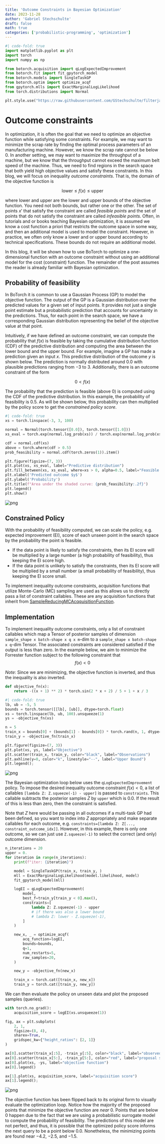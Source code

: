 ```yaml
---
title: 'Outcome Constraints in Bayesian Optimization'
date: 2023-11-28
author: 'Gabriel Stechschulte'
draft: false
math: true
categories: ['probabilistic-programming', 'optimization']
---
```


<!--eofm-->


```python
#| code-fold: true
import matplotlib.pyplot as plt
import torch
import numpy as np

from botorch.acquisition import qLogExpectedImprovement
from botorch.fit import fit_gpytorch_model
from botorch.models import SingleTaskGP
from botorch.optim import optimize_acqf
from gpytorch.mlls import ExactMarginalLogLikelihood
from torch.distributions import Normal

plt.style.use("https://raw.githubusercontent.com/GStechschulte/filterjax/main/docs/styles.mplstyle")
```

# Outcome constraints

In optimization, it is often the goal that we need to optimize an objective function while satisfying some constraints. For example, we may want to minimize the scrap rate by finding the optimal process parameters of an manufacturing machine. However, we know the scrap rate cannot be below 0. In another setting, we may want to maximize the throughput of a machine, but we know that the throughput cannot exceed the maximum belt speed of the machine. Thus, we need to find regions in the search space that both yield high objective values and satisfy these constraints. In this blog, we will focus on inequality _outcome constraints_. That is, the domain of the objective function is

$$\text{lower} \le f(x) \le \text{upper}$$

where $\text{lower}$ and $\text{upper}$ are the lower and upper bounds of the objective function. You need not both bounds, but rather one or the other. The set of points $x'$ that satisfy the constraint are called _feasible points_ and the set of points that do not satisfy the constraint are called _infeasible points_. Often, in tutorials and or books teaching Bayesian optimization, it is assumed we know a cost function a priori that restricts the outcome space in some way, and then an additional model is used to model the constraint. However, in practice, we often only know a lower and or upper bound according to technical specifications. These bounds do not require an additional model.

In this blog, it will be shown how to use BoTorch to optimize a one-dimensional function with an outcome constraint without using an additional model for the cost (constraint) function. The remainder of the post assumes the reader is already familiar with Bayesian optimization.

## Probability of feasibility

In BoTorch it is common to use a Gaussian Process (GP) to model the objective function. The output of the GP is a Gaussian distribution over the predicted values for a given set of input points. It provides not just a single point estimate but a probabilistic prediction that accounts for uncertainty in the predictions. Thus, for each point in the search space, we have a corresponding Gaussian distribution representing the belief of the objective value at that point.

Intuitively, if we have defined an outcome constraint, we can compute the probability that $f(x)$ is feasible by taking the cumulative distribution function (CDF) of the predictive distribution and computing the area between the lower bound and the upper bound. For example, imagine a GP has made a prediction given an input $x$. This predictive distribution of the outcome $y$ is shown below. The prediction is normally distributed around $0.0$ with plausible predictions ranging from $-3$ to $3$. Additionally, there is an outcome constraint of the form

$$0 < f(x)$$

The probability that the prediction is feasible (above $0$) is computed using the CDF of the predictive distribution. In this example, the probability of feasibility is $0.5$. As will be shown below, this probability can then multiplied by the policy score to get the _constrained policy score_.


```python
#| code-fold: true
xs = torch.linspace(-3, 3, 100)

normal = Normal(torch.tensor([0.0]), torch.tensor([1.0]))
xs_eval = torch.exp(normal.log_prob(xs)) / torch.exp(normal.log_prob(xs)).sum()

cdf = normal.cdf(xs)
above = torch.where(cdf > 0.5)
prob_feasibility = normal.cdf(torch.zeros(1)).item()

plt.figure(figsize=(7, 3))
plt.plot(xs, xs_eval, label="Predictive distribution")
plt.fill_between(xs, xs_eval, where=xs > 0, alpha=0.5, label="Feasible region")
plt.xlabel('Predicted outcome $y$')
plt.ylabel('Probability')
plt.title(f"Area under the shaded curve: {prob_feasibility:.2f}")
plt.legend()
plt.show()

```



![png](2023-11-28-constrained-bayesopt_files/2023-11-28-constrained-bayesopt_4_0.png)



## Constrained Policy

With the probability of feasibility computed, we can scale the policy, e.g. expected improvement (EI), score of each unseen point in the search space by the probability the point is feasible.

- If the data point is likely to satisfy the constraints, then its EI score will be multiplied by a large number (a high probability of feasibility), thus keeping the EI score high.
- If the data point is unlikely to satisfy the constraints, then its EI score will be multiplied by a small number (a small probability of feasibility), thus keeping the EI score small.

To implement inequality outcome constraints, acquisition functions that utilize Monte-Carlo (MC) sampling are used as this allows us to directly pass a list of constraint callables. These are any acquisition functions that inherit from [SampleReducingMCAcqquisitionFunction](https://github.com/pytorch/botorch/blob/c14808f7a1ce28fdb0e7158e47330b1006687682/botorch/acquisition/monte_carlo.py#L145).

## Implementation

To implement inequality outcome constraints, only a list of constraint callables which map a Tensor of posterior samples of dimension `sample_shape x batch-shape x q x m`-dim to a `sample_shape x batch-shape x q`-dim Tensor. The associated constraints are considered satisfied if the output is less than zero. In the example below, we aim to minimize the Forrester function subject to the following constraint that
$$f(x) < 0$$

_Note_: Since we are minimizing, the objective function is inverted, and thus the inequality is also inverted.


```python
def objective_fn(x):
    return -((x + 1) ** 2) * torch.sin(2 * x + 2) / 5 + 1 + x / 3
```


```python
#| code-fold: true
lb, ub = -5, 5
bounds = torch.tensor([[lb], [ub]], dtype=torch.float)
xs = torch.linspace(lb, ub, 100).unsqueeze(1)
ys = -objective_fn(xs)

n = 5
train_x = bounds[0] + (bounds[1] - bounds[0]) * torch.rand(n, 1, dtype=torch.double)
train_y = -objective_fn(train_x)

plt.figure(figsize=(7, 3))
plt.plot(xs, ys, label="Objective")
plt.scatter(train_x, train_y, color="black", label="Observations")
plt.axhline(y=0, color="k", linestyle="--", label="Upper Bound")
plt.legend();
```



![png](2023-11-28-constrained-bayesopt_files/2023-11-28-constrained-bayesopt_8_0.png)



The Bayesian optimization loop below uses the `qLogExpectedImprovement` policy. To impose the desired inequality outcome constraint $f(x) < 0$, a list of callables `[lambda Z: Z.squeeze(-1) - upper]` is passed to `constraints`. This callable subtracts the posterior samples $Z$ by `upper` which is $0.0$. If the result of this is less than zero, then the constraint is satisfied.

Note that $Z$ here would be passing in all outcomes if a multi-task GP had been defined, so you want to index into $Z$ appropriately and make separate callables for each outcome, e.g.  `constraints=[lambda Z: Z[..., constraint_outcome_idx]]`. However, in this example, there is only one outcome, so we can just use `Z.squeeze(-1)` to select the correct (and only) outcome dimension.


```python
n_iterations = 20
upper = 0.
for iteration in range(n_iterations):
    print(f"iter: {iteration}")

    model = SingleTaskGP(train_x, train_y, )
    mll = ExactMarginalLogLikelihood(model.likelihood, model)
    fit_gpytorch_model(mll)

    logEI = qLogExpectedImprovement(
        model,
        best_f=train_y[train_y < 0].max(),
        constraints=[
            lambda Z: Z.squeeze(-1) - upper
            # if there was also a lower bound
            # lambda Z: lower - Z.squeeze(-1),
        ]
    )

    new_x, _ = optimize_acqf(
        acq_function=logEI,
        bounds=bounds,
        q=1,
        num_restarts=5,
        raw_samples=20,
    )

    new_y = -objective_fn(new_x)

    train_x = torch.cat([train_x, new_x])
    train_y = torch.cat([train_y, new_y])
```

We can then evaluate the policy on unseen data and plot the proposed samples (queries).


```python
with torch.no_grad():
    acquisition_score = logEI(xs.unsqueeze(1))
```


```python
fig, ax = plt.subplots(
    2, 1,
    figsize=(8, 4),
    sharex=True,
    gridspec_kw={"height_ratios": [2, 1]}
)

ax[0].scatter(train_x[:5], -train_y[:5], color="black", label="observed samples")
ax[0].scatter(train_x[5:], -train_y[5:], color="red", label="proposal samples")
ax[0].plot(xs, -ys, label="objective function")
ax[0].legend()

ax[1].plot(xs, acquisition_score, label="acquisition score")
ax[1].legend();
```



![png](2023-11-28-constrained-bayesopt_files/2023-11-28-constrained-bayesopt_13_0.png)



The objective function has been flipped back to its original form to visually evaluate the optimization loop. Notice how the majority of the proposed points that minimize the objective function are _near_ $0$. Points that are below $0$ happen due to the fact that we are using a probabilistic surrogate model to compute the probability of feasibility. The predictions of this model are not perfect, and thus, it is possible that the optimized policy score informs the next query to be a point below $0.0$. Nonetheless, the minimizing points are found near $-4.2$, $-2.5$, and $-1.5$.
